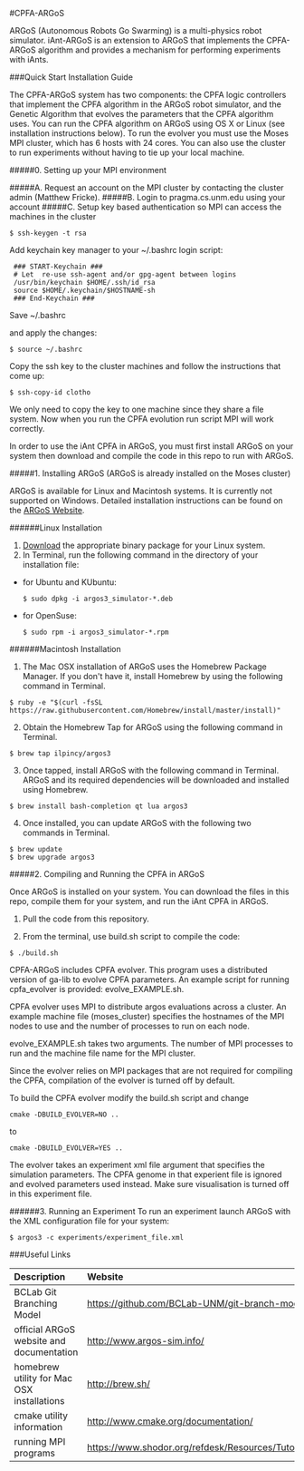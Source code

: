 #CPFA-ARGoS

ARGoS (Autonomous Robots Go Swarming) is a multi-physics robot simulator. iAnt-ARGoS is an extension to ARGoS that implements the CPFA-ARGoS algorithm and provides a mechanism for performing experiments with iAnts.

###Quick Start Installation Guide

The CPFA-ARGoS system has two components: the CPFA logic controllers that implement the CPFA algorithm in the ARGoS robot simulator, and the Genetic Algorithm that evolves the parameters that the CPFA algorithm uses. You can run the CPFA algorithm on ARGoS using OS X or Linux (see installation instructions below). To run the evolver you must use the Moses MPI cluster, which has 6 hosts with 24 cores. You can also use the cluster to run experiments without having to tie up your local machine.

#####0. Setting up your MPI environment 

#####A. Request an account on the MPI cluster by contacting the cluster admin (Matthew Fricke).
#####B. Login to pragma.cs.unm.edu using your account
#####C. Setup key based authentication so MPI can access the machines in the cluster

    $ ssh-keygen -t rsa

Add keychain key manager to your ~/.bashrc login script:

     ### START-Keychain ###
     # Let  re-use ssh-agent and/or gpg-agent between logins
     /usr/bin/keychain $HOME/.ssh/id_rsa
     source $HOME/.keychain/$HOSTNAME-sh
     ### End-Keychain ###

Save ~/.bashrc

and apply the changes:

    $ source ~/.bashrc

Copy the ssh key to the cluster machines and follow the instructions that come up:

    $ ssh-copy-id clotho

We only need to copy the key to one machine since they share a file system. Now when you run the CPFA evolution run script MPI will work correctly.

In order to use the iAnt CPFA in ARGoS, you must first install ARGoS on your system then download and compile the code in this repo to run with ARGoS.

#####1. Installing ARGoS (ARGoS is already installed on the Moses cluster)

ARGoS is available for Linux and Macintosh systems. It is currently not supported on Windows. Detailed installation instructions can be found on the [ARGoS Website](http://www.argos-sim.info/user_manual.php).

######Linux Installation

1. [Download](http://www.argos-sim.info/core.php) the appropriate binary package for your Linux system.
2. In Terminal, run the following command in the directory of your installation file:
  * for Ubuntu and KUbuntu:
    ```
    $ sudo dpkg -i argos3_simulator-*.deb
    ```

  * for OpenSuse:
    ```
    $ sudo rpm -i argos3_simulator-*.rpm
    ```

######Macintosh Installation

1. The Mac OSX installation of ARGoS uses the Homebrew Package Manager. If you don't have it, install Homebrew by using the following command in Terminal.
  ```
  $ ruby -e "$(curl -fsSL https://raw.githubusercontent.com/Homebrew/install/master/install)"
  ```

2. Obtain the Homebrew Tap for ARGoS using the following command in Terminal.
  ```
  $ brew tap ilpincy/argos3
  ```

3. Once tapped, install ARGoS with the following command in Terminal. ARGoS and its required dependencies will be downloaded and installed using Homebrew.
  ```
  $ brew install bash-completion qt lua argos3
  ```

4. Once installed, you can update ARGoS with the following two commands in Terminal.
  ```
  $ brew update
  $ brew upgrade argos3
  ```

#####2. Compiling and Running the CPFA in ARGoS

Once ARGoS is installed on your system. You can download the files in this repo, compile them for your system, and run the iAnt CPFA in ARGoS.

1. Pull the code from this repository.

2. From the terminal, use build.sh script to compile the code:
  ```
  $ ./build.sh
  ```

CPFA-ARGoS includes CPFA evolver. This program uses a distributed version of ga-lib to evolve CPFA parameters. An example script for running cpfa_evolver is provided: evolve_EXAMPLE.sh.

CPFA evolver uses MPI to distribute argos evaluations across a cluster. An example machine file (moses_cluster) specifies the hostnames of the MPI nodes to use and the number of processes to run on each node.

evolve_EXAMPLE.sh takes two arguments. The number of MPI processes to run and the machine file name for the MPI cluster. 

Since the evolver relies on MPI packages that are not required for compiling the CPFA, compilation of the evolver is turned off by default. 

To build the CPFA evolver modify the build.sh script and change

```
cmake -DBUILD_EVOLVER=NO ..
```

to 

```
cmake -DBUILD_EVOLVER=YES ..
```

The evolver takes an experiment xml file argument that specifies the simulation parameters. The CPFA genome in that experient file is ignored and evolved parameters used instead. Make sure visualisation is turned off in this experiment file. 

######3. Running an Experiment
To run an experiment launch ARGoS with the XML configuration file for your system:
  ```
  $ argos3 -c experiments/experiment_file.xml
  ```


###Useful Links

| Description                                | Website                                                        |
|:-------------------------------------------|:---------------------------------------------------------------|
| BCLab Git Branching Model                  | https://github.com/BCLab-UNM/git-branch-model                  |
| official ARGoS website and documentation   | http://www.argos-sim.info/                                     |
| homebrew utility for Mac OSX installations | http://brew.sh/                                                |
| cmake utility information                  | http://www.cmake.org/documentation/                            |
| running MPI programs                       | https://www.shodor.org/refdesk/Resources/Tutorials/RunningMPI/ |
